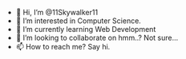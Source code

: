 - 👋 Hi, I’m @11Skywalker11
- 👀 I’m interested in Computer Science.
- 🌱 I’m currently learning Web Development
- 💞️ I’m looking to collaborate on hmm..? Not sure...
- 📫 How to reach me? Say hi.

<!---
11Skywalker11/11Skywalker11 is a ✨ special ✨ repository because its `README.md` (this file) appears on your GitHub profile.
You can click the Preview link to take a look at your changes.
--->
